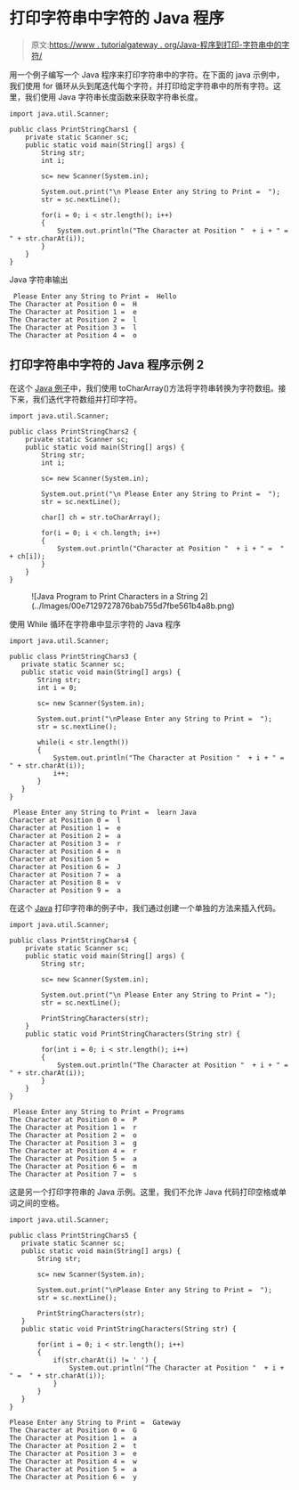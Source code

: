 # 打印字符串中字符的 Java 程序

> 原文:[https://www . tutorialgateway . org/Java-程序到打印-字符串中的字符/](https://www.tutorialgateway.org/java-program-to-print-characters-in-a-string/)

用一个例子编写一个 Java 程序来打印字符串中的字符。在下面的 java 示例中，我们使用 for 循环从头到尾迭代每个字符，并打印给定字符串中的所有字符。这里，我们使用 Java 字符串长度函数来获取字符串长度。

```
import java.util.Scanner;

public class PrintStringChars1 {
	private static Scanner sc;
	public static void main(String[] args) {
		String str;
		int i;

		sc= new Scanner(System.in);

		System.out.print("\n Please Enter any String to Print =  ");
		str = sc.nextLine();

		for(i = 0; i < str.length(); i++)
		{
			System.out.println("The Character at Position "  + i + " =  " + str.charAt(i));
		}
	}
}
```

Java 字符串输出

```
 Please Enter any String to Print =  Hello
The Character at Position 0 =  H
The Character at Position 1 =  e
The Character at Position 2 =  l
The Character at Position 3 =  l
The Character at Position 4 =  o
```

## 打印字符串中字符的 Java 程序示例 2

在这个 [Java 例子](https://www.tutorialgateway.org/learn-java-programs/)中，我们使用 toCharArray()方法将字符串转换为字符数组。接下来，我们迭代字符数组并打印字符。

```
import java.util.Scanner;

public class PrintStringChars2 {
	private static Scanner sc;
	public static void main(String[] args) {
		String str;
		int i;

		sc= new Scanner(System.in);

		System.out.print("\n Please Enter any String to Print =  ");
		str = sc.nextLine();

		char[] ch = str.toCharArray();

		for(i = 0; i < ch.length; i++)
		{
			System.out.println("Character at Position "  + i + " =  " + ch[i]);
		}
	}
}
```

<figure class="wp-block-image size-large">![Java Program to Print Characters in a String 2](../Images/00e7129727876bab755d7fbe561b4a8b.png)</figure>

使用 While 循环在字符串中显示字符的 Java 程序

 ```
import java.util.Scanner;

public class PrintStringChars3 {
	private static Scanner sc;
	public static void main(String[] args) {
		String str;
		int i = 0;

		sc= new Scanner(System.in);

		System.out.print("\nPlease Enter any String to Print =  ");
		str = sc.nextLine();

		while(i < str.length())
		{
			System.out.println("The Character at Position "  + i + " =  " + str.charAt(i));
			i++;
		}
	}
}
```

```
 Please Enter any String to Print =  learn Java
Character at Position 0 =  l
Character at Position 1 =  e
Character at Position 2 =  a
Character at Position 3 =  r
Character at Position 4 =  n
Character at Position 5 =   
Character at Position 6 =  J
Character at Position 7 =  a
Character at Position 8 =  v
Character at Position 9 =  a
```

在这个 [Java](https://www.tutorialgateway.org/java-tutorial/) 打印字符串的例子中，我们通过创建一个单独的方法来插入代码。

```
import java.util.Scanner;

public class PrintStringChars4 {
	private static Scanner sc;
	public static void main(String[] args) {
		String str;

		sc= new Scanner(System.in);

		System.out.print("\n Please Enter any String to Print = ");
		str = sc.nextLine();

		PrintStringCharacters(str);
	}
	public static void PrintStringCharacters(String str) {

		for(int i = 0; i < str.length(); i++)
		{
			System.out.println("The Character at Position "  + i + " =  " + str.charAt(i));
		}
	}
}
```

```
 Please Enter any String to Print = Programs
The Character at Position 0 =  P
The Character at Position 1 =  r
The Character at Position 2 =  o
The Character at Position 3 =  g
The Character at Position 4 =  r
The Character at Position 5 =  a
The Character at Position 6 =  m
The Character at Position 7 =  s
```

这是另一个打印字符串的 Java 示例。这里，我们不允许 Java 代码打印空格或单词之间的空格。

 ```
import java.util.Scanner;

public class PrintStringChars5 {
	private static Scanner sc;
	public static void main(String[] args) {
		String str;

		sc= new Scanner(System.in);

		System.out.print("\nPlease Enter any String to Print =  ");
		str = sc.nextLine();

		PrintStringCharacters(str);
	}
	public static void PrintStringCharacters(String str) {

		for(int i = 0; i < str.length(); i++)
		{
			if(str.charAt(i) != ' ') {
				System.out.println("The Character at Position "  + i + " =  " + str.charAt(i));
			}
		}
	}
}
```

```
Please Enter any String to Print =  Gateway
The Character at Position 0 =  G
The Character at Position 1 =  a
The Character at Position 2 =  t
The Character at Position 3 =  e
The Character at Position 4 =  w
The Character at Position 5 =  a
The Character at Position 6 =  y
```